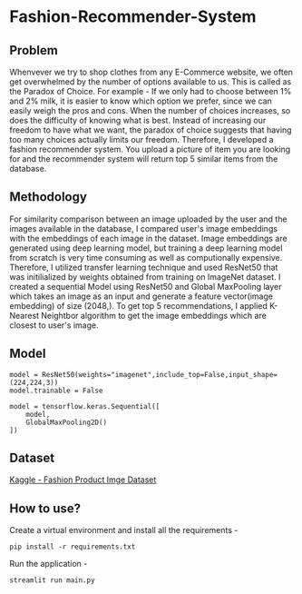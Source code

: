 # Fashion-Recommender-System

## Problem 
Whenvever we try to shop clothes from any E-Commerce website, we often get overwhelmed by the number of options available to us. This is called as the Paradox of Choice. For example - If we only had to choose between 1% and 2% milk, it is easier to know which option we prefer, since we can easily weigh the pros and cons. When the number of choices increases, so does the difficulty of knowing what is best. 
Instead of increasing our freedom to have what we want, the paradox of choice suggests that having too many choices actually limits our freedom. Therefore, I developed a fashion recommender system.
You upload a picture of item you are looking for and the recommender system will return top 5 similar items from the database.

## Methodology 
For similarity comparison between an image uploaded by the user and the images available in the database, I compared user's image embeddings with the embeddings of each image in the dataset. 
Image embeddings are generated using deep learning model, but training a deep learning model from scratch is very time consuming as well as computionally expensive. Therefore, I utilized transfer learning technique and used ResNet50
that was initilialized by weights obtained from training on ImageNet dataset. I created a sequential Model using ResNet50 and Global MaxPooling layer which takes an image as an 
input and generate a feature vector(image embedding) of size (2048,). To get top 5 recommendations, I applied K-Nearest Neightbor algorithm to get the image embeddings which are closest to 
user's image.

## Model
```
model = ResNet50(weights="imagenet",include_top=False,input_shape=(224,224,3))
model.trainable = False

model = tensorflow.keras.Sequential([
    model,
    GlobalMaxPooling2D()
])
```

## Dataset
[Kaggle - Fashion Product Imge Dataset](https://www.kaggle.com/datasets/paramaggarwal/fashion-product-images-dataset)

## How to use?

Create a virtual environment and install all the requirements - 
```
pip install -r requirements.txt
```

Run the application -
```
streamlit run main.py
```
